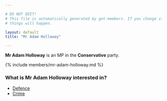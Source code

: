 ```yaml
---

# DO NOT EDIT!
# This file is automatically generated by get-members. If you change it, bad
# things will happen.

layout: default
title: "Mr Adam Holloway"

---
```


**Mr Adam Holloway** is an MP in the **Conservative** party.

{% include members/mr-adam-holloway.md %}

### What is Mr Adam Holloway interested in?


* [Defence](/interests/defence.html)
* [Crime](/interests/crime.html)

